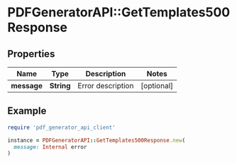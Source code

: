 # PDFGeneratorAPI::GetTemplates500Response

## Properties

| Name | Type | Description | Notes |
| ---- | ---- | ----------- | ----- |
| **message** | **String** | Error description | [optional] |

## Example

```ruby
require 'pdf_generator_api_client'

instance = PDFGeneratorAPI::GetTemplates500Response.new(
  message: Internal error
)
```

